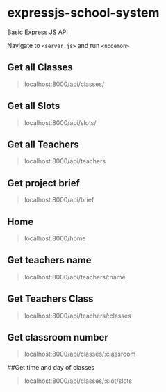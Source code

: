 # expressjs-school-system
Basic Express JS API

Navigate to `<server.js>` and run `<nodemon>`

## Get all Classes

> localhost:8000/api/classes/

## Get all Slots

> localhost:8000/api/slots/

## Get all Teachers

> localhost:8000/api/teachers

## Get project brief

> localhost:8000/api/brief

## Home 

> localhost:8000/home

## Get teachers name

> localhost:8000/api/teachers/:name

## Get Teachers Class

> localhost:8000/api/teachers/:classes

## Get classroom number 

> localhost:8000/api/classes/:classroom

##Get time and day of classes

> localhost:8000/api/classes/:slot/slots
